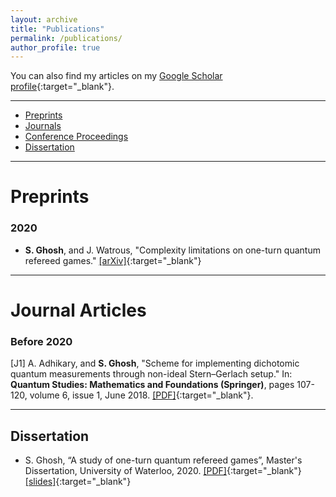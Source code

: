 ```yaml
---
layout: archive
title: "Publications"
permalink: /publications/
author_profile: true
---
```



You can also find my articles on my [Google Scholar profile](https://scholar.google.com/citations?user=QP_WbloAAAAJ&hl=en){:target="_blank"}.

---
<div class="navbar">
    <div class="navbar-inner">
        <ul class="nav">
            <li><a href="#Preprints">Preprints</a></li>
            <li><a href="#Jorunals">Journals</a></li>
            <li><a href="#conf">Conference Proceedings</a></li>
            <li><a href="#dis">Dissertation</a></li>
       </ul>
    </div>
</div>

---

# <a name="Preprints"></a>Preprints

### 2020

- **S. Ghosh**, and J. Watrous, "Complexity limitations on one-turn quantum refereed games." [[arXiv]](https://arxiv.org/pdf/2002.01509.pdf){:target="_blank"}

---

# <a name="Journals"></a>Journal Articles

### Before 2020

[J1]  A. Adhikary, and **S. Ghosh**, "Scheme for implementing dichotomic quantum measurements through non-ideal Stern–Gerlach setup." In: **Quantum Studies: Mathematics and Foundations (Springer)**, pages 107-120, volume 6, issue 1, June 2018. [[PDF]](https://link.springer.com/article/10.1007/s40509-018-0168-8){:target="_blank"}.

---


## <a name="dis"></a>Dissertation

- S. Ghosh, “A study of one-turn quantum refereed games”, Master's Dissertation, University of Waterloo, 2020. [[PDF]](https://uwspace.uwaterloo.ca/handle/10012/16056){:target="_blank"} [[slides]](../files/Slides.pdf){:target="_blank"}





